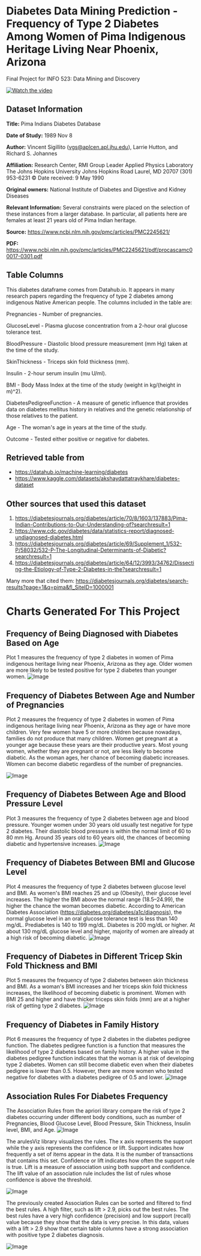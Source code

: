 # Diabetes Data Mining Prediction - Frequency of Type 2 Diabetes Among Women of Pima Indigenous Heritage Living Near Phoenix, Arizona
Final Project for INFO 523: Data Mining and Discovery

[![Watch the video](https://img.youtube.com/vi/HklvHK4OKtk/maxresdefault.jpg)](https://youtu.be/HklvHK4OKtk)

## Dataset Information
**Title:** Pima Indians Diabetes Database

**Date of Study:** 1989 Nov 8

**Author:** Vincent Sigillito (vgs@aplcen.apl.jhu.edu), Larrie Hutton, and Richard S. Johannes

**Affiliation:** Research Center, RMI Group Leader Applied Physics Laboratory The Johns Hopkins University Johns Hopkins Road Laurel, MD 20707 (301) 953-6231 © Date received: 9 May 1990

**Original owners:** National Institute of Diabetes and Digestive and Kidney Diseases

**Relevant Information:** Several constraints were placed on the selection of these instances from a larger database. In particular, all patients here are females at least 21 years old of Pima Indian heritage.

**Source:** https://www.ncbi.nlm.nih.gov/pmc/articles/PMC2245621/

**PDF:** https://www.ncbi.nlm.nih.gov/pmc/articles/PMC2245621/pdf/procascamc00017-0301.pdf

## Table Columns
This diabetes dataframe comes from Datahub.io. It appears in many research papers regarding the frequency of type 2 diabetes among indigenous Native American people. The columns included in the table are:

Pregnancies - Number of pregnancies.

GlucoseLevel - Plasma glucose concentration from a 2-hour oral glucose tolerance test.

BloodPressure - Diastolic blood pressure measurement (mm Hg) taken at the time of the study.

SkinThickness - Triceps skin fold thickness (mm).

Insulin - 2-hour serum insulin (mu U/ml).

BMI - Body Mass Index at the time of the study (weight in kg/(height in m)^2).

DiabetesPedigreeFunction - A measure of genetic influence that provides data on diabetes mellitus history in relatives and the genetic relationship of those relatives to the patient.

Age - The woman's age in years at the time of the study.

Outcome - Tested either positive or negative for diabetes.

## Retrieved table from
- https://datahub.io/machine-learning/diabetes
- https://www.kaggle.com/datasets/akshaydattatraykhare/diabetes-dataset

## Other sources that used this dataset
1. https://diabetesjournals.org/diabetes/article/70/8/1603/137883/Pima-Indian-Contributions-to-Our-Understanding-of?searchresult=1
2. https://www.cdc.gov/diabetes/data/statistics-report/diagnosed-undiagnosed-diabetes.html
3. https://diabetesjournals.org/diabetes/article/69/Supplement_1/532-P/58032/532-P-The-Longitudinal-Determinants-of-Diabetic?searchresult=1
4. https://diabetesjournals.org/diabetes/article/64/12/3993/34762/Dissecting-the-Etiology-of-Type-2-Diabetes-in-the?searchresult=1

Many more that cited them: https://diabetesjournals.org/diabetes/search-results?page=1&q=pima&fl_SiteID=1000001

# Charts Generated For This Project
## Frequency of Being Diagnosed with Diabetes Based on Age
Plot 1 measures the frequency of type 2 diabetes in women of Pima indigenous heritage living near Phoenix, Arizona as they age. Older women are more likely to be tested positive for type 2 diabetes than younger women.
![Image](https://github.com/SMarbella/Diabetes-Prediction/blob/main/data/Chart%20-%20Frequency%20of%20Diabetes%20by%20Age.png)

## Frequency of Diabetes Between Age and Number of Pregnancies
Plot 2 measures the frequency of type 2 diabetes in women of Pima indigenous heritage living near Phoenix, Arizona as they age or have more children. Very few women have 5 or more children because nowadays, families do not produce that many children. Women get pregnant at a younger age because these years are their productive years. Most young women, whether they are pregnant or not, are less likely to become diabetic. As the woman ages, her chance of becoming diabetic increases. Women can become diabetic regardless of the number of pregnancies.

![Image](https://github.com/SMarbella/Diabetes-Prediction/blob/main/data/Chart%20-%20Diabetes%20by%20Age%20%26%20Pregnancy.png)

## Frequency of Diabetes Between Age and Blood Pressure Level
Plot 3 measures the frequency of type 2 diabetes between age and blood pressure. Younger women under 30 years old usually test negative for type 2 diabetes. Their diastolic blood pressure is within the normal limit of 60 to 80 mm Hg. Around 35 years old to 60 years old, the chances of becoming diabetic and hypertensive increases.
![Image](https://github.com/SMarbella/Diabetes-Prediction/blob/main/data/Chart%20-%20Diabetes%20Status%20by%20Age%20%26%20BP.png)

## Frequency of Diabetes Between BMI and Glucose Level
Plot 4 measures the frequency of type 2 diabetes between glucose level and BMI. As women's BMI reaches 25 and up (Obesity), their glucose level increases. The higher the BMI above the normal range (18.5–24.99), the higher the chance the woman becomes diabetic. According to American Diabetes Association (https://diabetes.org/diabetes/a1c/diagnosis), the normal glucose level in an oral glucose tolerance test is less than 140 mg/dL. Prediabetes is 140 to 199 mg/dL. Diabetes is 200 mg/dL or higher. At about 130 mg/dL glucose level and higher, majority of women are already at a high risk of becoming diabetic.
![Image](https://github.com/SMarbella/Diabetes-Prediction/blob/main/data/Chart%20-%20Diabetes%20by%20BMI%20%26%20Glucose%20Level.png)

## Frequency of Diabetes in Different Tricep Skin Fold Thickness and BMI
Plot 5 measures the frequency of type 2 diabetes between skin thickness and BMI. As a woman's BMI increases and her triceps skin fold thickness increases, the likelihood of becoming diabetic is prominent. Women with BMI 25 and higher and have thicker triceps skin folds (mm) are at a higher risk of getting type 2 diabetes.
![Image](https://github.com/SMarbella/Diabetes-Prediction/blob/main/data/Chart%20-%20Diabetes%20by%20BMI%20%26%20Skin%20Thickness.png)

## Frequency of Diabetes in Family History
Plot 6 measures the frequency of type 2 diabetes in the diabetes pedigree function. The diabetes pedigree function is a function that measures the likelihood of type 2 diabetes based on family history. A higher value in the diabetes pedigree function indicates that the woman is at risk of developing type 2 diabetes. Women can still become diabetic even when their diabetes pedigree is lower than 0.5. However, there are more women who tested negative for diabetes with a diabetes pedigree of 0.5 and lower.
![Image](https://github.com/SMarbella/Diabetes-Prediction/blob/main/data/Chart%20-%20Diabetes%20Status%20by%20Family%20History.png)

## Association Rules For Diabetes Frequency
The Association Rules from the apriori library compare the risk of type 2 diabetes occurring under different body conditions, such as number of Pregnancies, Blood Glucose Level, Blood Pressure, Skin Thickness, Insulin level, BMI, and Age.
![Image](https://github.com/SMarbella/Diabetes-Prediction/blob/main/data/Apriori%20Diabetes%20Association%20Rules.png)

The arulesViz library visualizes the rules. The x axis represents the support while the y axis represents the confidence or lift. Support indicates how frequently a set of items appear in the data. It is the number of transactions that contains this set. Confidence or lift indicates how often the support rule is true. Lift is a measure of association using both support and confidence. The lift value of an association rule includes the list of rules whose confidence is above the threshold.

![Image](https://github.com/SMarbella/Diabetes-Prediction/blob/main/data/Apriori%20-%20Visualized%20Association%20Rules%20Diabetes%20in%20Pima%20Indigenous%20Women.png)

The previously created Association Rules can be sorted and filtered to find the best rules. A high filter, such as lift > 2.9, picks out the best rules. The best rules have a very high confidence (precision) and low support (recall) value because they show that the data is very precise. In this data, values with a lift > 2.9 show that certain table columns have a strong association with positive type 2 diabetes diagnosis.

![Image](https://github.com/SMarbella/Diabetes-Prediction/blob/main/data/Apriori%20-%20Best%20Association%20Rules%20Diabetes%20in%20Pima%20Indigenous%20Women.png)
